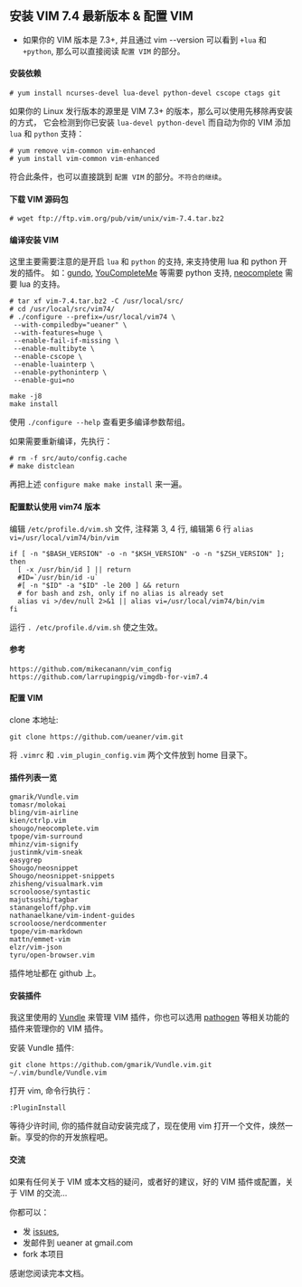 ## 安装 VIM 7.4 最新版本 & 配置 VIM

* 如果你的 VIM 版本是 7.3+, 并且通过 vim --version 可以看到 `+lua` 和 `+python`, 
那么可以直接阅读 `配置 VIM` 的部分。

#### 安装依赖

    # yum install ncurses-devel lua-devel python-devel cscope ctags git

如果你的 Linux 发行版本的源里是 VIM 7.3+ 的版本，那么可以使用先移除再安装的方式，
它会检测到你已安装 `lua-devel python-devel` 而自动为你的 VIM 添加 `lua` 和 `python` 支持：

    # yum remove vim-common vim-enhanced
    # yum install vim-common vim-enhanced

符合此条件，也可以直接跳到 `配置 VIM` 的部分。`不符合的继续`。

#### 下载 VIM 源码包

    # wget ftp://ftp.vim.org/pub/vim/unix/vim-7.4.tar.bz2

#### 编译安装 VIM

这里主要需要注意的是开启 `lua` 和 `python` 的支持, 来支持使用 lua 和 python 开发的插件。
如：[gundo], [YouCompleteMe] 等需要 python 支持, [neocomplete] 需要 lua 的支持。

    # tar xf vim-7.4.tar.bz2 -C /usr/local/src/
    # cd /usr/local/src/vim74/
    # ./configure --prefix=/usr/local/vim74 \
     --with-compiledby="ueaner" \
     --with-features=huge \
     --enable-fail-if-missing \
     --enable-multibyte \
     --enable-cscope \
     --enable-luainterp \
     --enable-pythoninterp \
     --enable-gui=no

    make -j8
    make install

使用 `./configure --help` 查看更多编译参数帮组。

如果需要重新编译，先执行：

    # rm -f src/auto/config.cache
    # make distclean

再把上述 `configure make make install` 来一遍。

#### 配置默认使用 vim74 版本

编辑 `/etc/profile.d/vim.sh` 文件, 注释第 3, 4 行, 编辑第 6 行 `alias vi=/usr/local/vim74/bin/vim`

    if [ -n "$BASH_VERSION" -o -n "$KSH_VERSION" -o -n "$ZSH_VERSION" ]; then
      [ -x /usr/bin/id ] || return
      #ID=`/usr/bin/id -u`
      #[ -n "$ID" -a "$ID" -le 200 ] && return
      # for bash and zsh, only if no alias is already set
      alias vi >/dev/null 2>&1 || alias vi=/usr/local/vim74/bin/vim
    fi

运行 `. /etc/profile.d/vim.sh` 使之生效。

#### 参考

    https://github.com/mikecanann/vim_config
    https://github.com/larrupingpig/vimgdb-for-vim7.4

#### 配置 VIM

clone 本地址:

    git clone https://github.com/ueaner/vim.git

将 `.vimrc` 和 `.vim_plugin_config.vim` 两个文件放到 home 目录下。

#### 插件列表一览

    gmarik/Vundle.vim
    tomasr/molokai
    bling/vim-airline
    kien/ctrlp.vim
    shougo/neocomplete.vim
    tpope/vim-surround
    mhinz/vim-signify
    justinmk/vim-sneak
    easygrep
    Shougo/neosnippet
    Shougo/neosnippet-snippets
    zhisheng/visualmark.vim
    scrooloose/syntastic
    majutsushi/tagbar
    stanangeloff/php.vim
    nathanaelkane/vim-indent-guides
    scrooloose/nerdcommenter
    tpope/vim-markdown
    mattn/emmet-vim
    elzr/vim-json
    tyru/open-browser.vim

插件地址都在 github 上。

#### 安装插件

我这里使用的 [Vundle] 来管理 VIM 插件，你也可以选用 [pathogen] 等相关功能的插件来管理你的 VIM 插件。

安装 Vundle 插件:

    git clone https://github.com/gmarik/Vundle.vim.git ~/.vim/bundle/Vundle.vim

打开 vim, 命令行执行：

    :PluginInstall

等待少许时间, 你的插件就自动安装完成了，现在使用 vim 打开一个文件，焕然一新。享受的你的开发旅程吧。

#### 交流

如果有任何关于 VIM 或本文档的疑问，或者好的建议，好的 VIM 插件或配置，关于 VIM 的交流...

你都可以：

* 发 [issues],
* 发邮件到 ueaner at gmail.com
* fork 本项目

感谢您阅读完本文档。

[gundo]: https://github.com/sjl/gundo.vim
[YouCompleteMe]: https://github.com/Valloric/YouCompleteMe
[neocomplete]: https://github.com/Shougo/neocomplete.vim
[pathogen]: http://github.com/tpope/vim-pathogen
[Vundle]: https://github.com/gmarik/Vundle.vim
[issues]: https://github.com/ueaner/vim/issues

